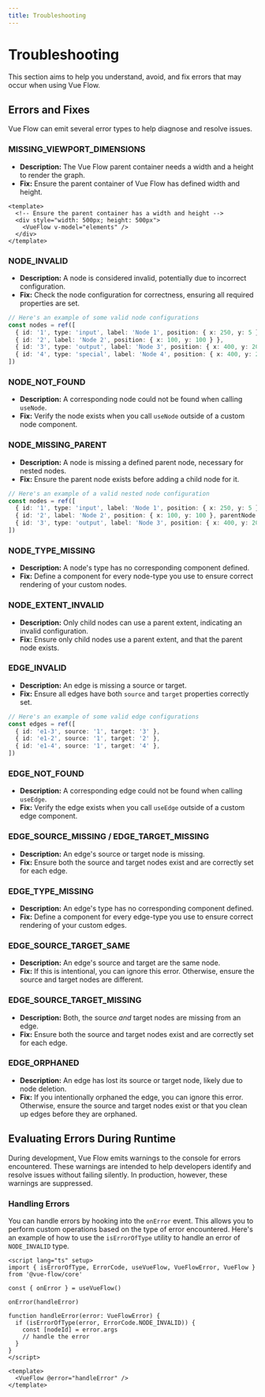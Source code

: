 ```yaml
---
title: Troubleshooting
---
```


# Troubleshooting

This section aims to help you understand, avoid, and fix errors that may occur when using Vue Flow.

## Errors and Fixes

Vue Flow can emit several error types to help diagnose and resolve issues.

### MISSING_VIEWPORT_DIMENSIONS
- **Description:** The Vue Flow parent container needs a width and a height to render the graph.
- **Fix:** Ensure the parent container of Vue Flow has defined width and height.

```vue
<template>
  <!-- Ensure the parent container has a width and height -->
  <div style="width: 500px; height: 500px">
    <VueFlow v-model="elements" />
  </div>
</template>
```

### NODE_INVALID
- **Description:** A node is considered invalid, potentially due to incorrect configuration.
- **Fix:** Check the node configuration for correctness, ensuring all required properties are set.

```ts
// Here's an example of some valid node configurations
const nodes = ref([
  { id: '1', type: 'input', label: 'Node 1', position: { x: 250, y: 5 } },
  { id: '2', label: 'Node 2', position: { x: 100, y: 100 } },
  { id: '3', type: 'output', label: 'Node 3', position: { x: 400, y: 200 } },
  { id: '4', type: 'special', label: 'Node 4', position: { x: 400, y: 200 } },
])
```

### NODE_NOT_FOUND
- **Description:** A corresponding node could not be found when calling `useNode`.
- **Fix:** Verify the node exists when you call `useNode` outside of a custom node component.

### NODE_MISSING_PARENT
- **Description:** A node is missing a defined parent node, necessary for nested nodes.
- **Fix:** Ensure the parent node exists before adding a child node for it.

```ts
// Here's an example of a valid nested node configuration
const nodes = ref([
  { id: '1', type: 'input', label: 'Node 1', position: { x: 250, y: 5 } },
  { id: '2', label: 'Node 2', position: { x: 100, y: 100 }, parentNode: '1' },
  { id: '3', type: 'output', label: 'Node 3', position: { x: 400, y: 200 }, parentNode: '1' },
])
```

### NODE_TYPE_MISSING
- **Description:** A node's type has no corresponding component defined.
- **Fix:** Define a component for every node-type you use to ensure correct rendering of your custom nodes.

### NODE_EXTENT_INVALID
- **Description:** Only child nodes can use a parent extent, indicating an invalid configuration.
- **Fix:** Ensure only child nodes use a parent extent, and that the parent node exists.

### EDGE_INVALID
- **Description:** An edge is missing a source or target.
- **Fix:** Ensure all edges have both `source` and `target` properties correctly set.

```ts
// Here's an example of some valid edge configurations
const edges = ref([
  { id: 'e1-3', source: '1', target: '3' },
  { id: 'e1-2', source: '1', target: '2' },
  { id: 'e1-4', source: '1', target: '4' },
])
```

### EDGE_NOT_FOUND
- **Description:** A corresponding edge could not be found when calling `useEdge`.
- **Fix:** Verify the edge exists when you call `useEdge` outside of a custom edge component.

### EDGE_SOURCE_MISSING / EDGE_TARGET_MISSING
- **Description:** An edge's source or target node is missing.
- **Fix:** Ensure both the source and target nodes exist and are correctly set for each edge.

### EDGE_TYPE_MISSING
- **Description:** An edge's type has no corresponding component defined.
- **Fix:** Define a component for every edge-type you use to ensure correct rendering of your custom edges.

### EDGE_SOURCE_TARGET_SAME
- **Description:** An edge's source and target are the same node.
- **Fix:** If this is intentional, you can ignore this error. Otherwise, ensure the source and target nodes are different.

### EDGE_SOURCE_TARGET_MISSING
- **Description:** Both, the source *and* target nodes are missing from an edge.
- **Fix:** Ensure both the source and target nodes exist and are correctly set for each edge.

### EDGE_ORPHANED
- **Description:** An edge has lost its source or target node, likely due to node deletion.
- **Fix:** If you intentionally orphaned the edge, you can ignore this error. Otherwise, ensure the source and target nodes exist or that you clean up edges before they are orphaned.

## Evaluating Errors During Runtime

During development, Vue Flow emits warnings to the console for errors encountered. 
These warnings are intended to help developers identify and resolve issues without failing silently. 
In production, however, these warnings are suppressed.

### Handling Errors

You can handle errors by hooking into the `onError` event.
This allows you to perform custom operations based on the type of error encountered.
Here's an example of how to use the `isErrorOfType` utility to handle an error of `NODE_INVALID` type.

```vue
<script lang="ts" setup>
import { isErrorOfType, ErrorCode, useVueFlow, VueFlowError, VueFlow } from '@vue-flow/core'

const { onError } = useVueFlow()

onError(handleError)

function handleError(error: VueFlowError) {
  if (isErrorOfType(error, ErrorCode.NODE_INVALID)) {
    const [nodeId] = error.args
    // handle the error
  }
}
</script>

<template>
  <VueFlow @error="handleError" />
</template>
```


